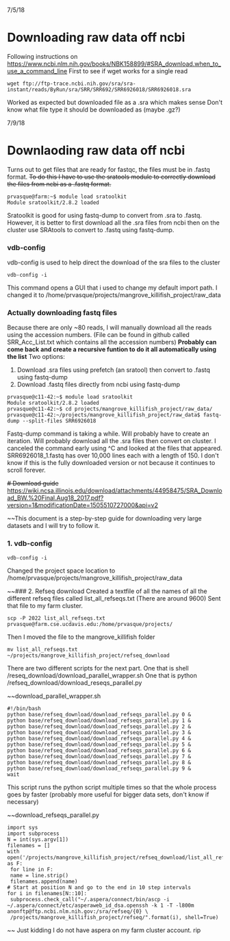 7/5/18
# Downloading raw data off ncbi
Following instructions on https://www.ncbi.nlm.nih.gov/books/NBK158899/#SRA_download.when_to_use_a_command_line
First to see if wget works for a single read

```
wget ftp://ftp-trace.ncbi.nih.gov/sra/sra-instant/reads/ByRun/sra/SRR/SRR692/SRR6926018/SRR6926018.sra
```

Worked as expected but downloaded file as a .sra which makes sense
Don't know what file type it should be downloaded as (maybe .gz?)

7/9/18

# Downlaoding raw data off ncbi
Turns out to get files that are ready for fastqc, the files must be in .fastq format. ~~To do this I have to use the sratools module to correctly download the files from ncbi as a .fastq format.~~
```
prvasque@farm:~$ module load sratoolkit
Module sratoolkit/2.8.2 loaded
```
Sratoolkit is good for using fastq-dump to convert from .sra to .fastq. However, it is better to first download all the .sra files from ncbi then on the cluster use SRAtools to convert to .fastq using fastq-dump.

### vdb-config
vdb-config is used to help direct the download of the sra files to the cluster
```
vdb-config -i
```
This command opens a GUI that i used to change my default import path. I changed it to /home/prvasque/projects/mangrove_killifish_project/raw_data

### Actually downloading fastq files
Because there are only ~80 reads, I will manually download all the reads using the accession numbers. (File can be found in github called SRR_Acc_List.txt which contains all the accession numbers) **Probably can come back and create a recursive funtion to do it all automatically using the list**
Two options:
1. Download .sra files using prefetch (an sratool) then convert to .fastq using fastq-dump
2. Download .fastq files directly from ncbi using fastq-dump

```
prvasque@c11-42:~$ module load sratoolkit
Module sratoolkit/2.8.2 loaded 
prvasque@c11-42:~$ cd projects/mangrove_killifish_project/raw_data/
prvasque@c11-42:~/projects/mangrove_killifish_project/raw_data$ fastq-dump --split-files SRR6926018
```
Fastq-dump command is taking a while. Will probably have to create an iteration. Will probably download all the .sra files then convert on cluster.
I canceled the command early using ^C and looked at the files that appeared. SRR6926018_1.fastq has over 10,000 lines each with a length of 150. I don't know if this is the fully downloaded version or not because it continues to scroll forever.

~~# Download guide~~
https://wiki.ncsa.illinois.edu/download/attachments/44958475/SRA_Download_BW.%20Final.Aug18_2017.pdf?version=1&modificationDate=1505510727000&api=v2

~~This document is a step-by-step guide for downloading very large datasets and I will try to follow it.
### 1. vdb-config
```
vdb-config -i
```
Changed the project space location to /home/prvasque/projects/mangrove_killifish_project/raw_data

~~### 2. Refseq download
Created a textfile of all the names of all the different refseq files called list_all_refseqs.txt (There are around 9600)
Sent that file to my farm cluster.
```
scp -P 2022 list_all_refseqs.txt prvasque@farm.cse.ucdavis.edu:/home/prvasque/projects/
```
Then I moved the file to the mangrove_killifish folder
```
mv list_all_refseqs.txt ~/projects/mangrove_killifish_project/refseq_download
```
There are two different scripts for the next part.
One that is shell /reseq_download/download_parallel_wrapper.sh
One that is python /refseq_download/download_reseqs_parallel.py

~~download_parallel_wrapper.sh
```
#!/bin/bash
python base/refseq_download/download_refseqs_parallel.py 0 &
python base/refseq_download/download_refseqs_parallel.py 1 &
python base/refseq_download/download_refseqs_parallel.py 2 &
python base/refseq_download/download_refseqs_parallel.py 3 &
python base/refseq_download/download_refseqs_parallel.py 4 &
python base/refseq_download/download_refseqs_parallel.py 5 &
python base/refseq_download/download_refseqs_parallel.py 6 &
python base/refseq_download/download_refseqs_parallel.py 7 &
python base/refseq_download/download_refseqs_parallel.py 8 &
python base/refseq_download/download_refseqs_parallel.py 9 &
wait
```
This script runs the python script multiple times so that the whole process goes by faster (probably more useful for bigger data sets, don't know if necessary)


~~download_refseqs_parallel.py
```
import sys
import subprocess
N = int(sys.argv[1])
filenames = []
with open('/projects/mangrove_killifish_project/refseq_download/list_all_refseqs.txt') as F:
 for line in F:
 name = line.strip()
 filenames.append(name)
# Start at position N and go to the end in 10 step intervals
for i in filenames[N::10]:
 subprocess.check_call("~/.aspera/connect/bin/ascp -i ~/.aspera/connect/etc/asperaweb_id_dsa.openssh -k 1 -T -l800m anonftp@ftp.ncbi.nlm.nih.gov:/sra/refseq/{0} \
 /projects/mangrove_killifish_project/refseq/".format(i), shell=True)
 ```
 ~~
 Just kidding I do not have aspera on my farm cluster account. rip
 
 











